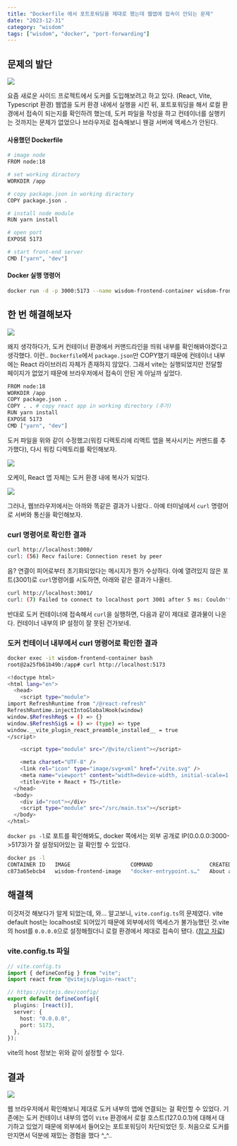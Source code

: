 ```yaml
---
title: "Dockerfile 에서 포트포워딩을 제대로 했는데 웹앱에 접속이 안되는 문제"
date: "2023-12-31"
category: "wisdom"
tags: ["wisdom", "docker", "port-forwarding"]
---
```


## 문제의 발단

![](https://i.imgur.com/WGuhidr.png)

요즘 새로운 사이드 프로젝트에서 도커를 도입해보려고 하고 있다. (React, Vite, Typescript 환경) 웹앱을 도커 환경 내에서 실행을 시킨 뒤, 포트포워딩을 해서 로컬 환경에서 접속이 되는지를 확인하려 했는데, 도커 파일을 작성을 하고 컨테이너를 실행키는 것까지는 문제가 없었으나 브라우저로 접속해보니 웬걸 서버에 엑세스가 안된다.

#### 사용했던 Dockerfile

```bash
# image node
FROM node:18

# set working diractory
WORKDIR /app

# copy package.json in working diractory
COPY package.json .

# install node module
RUN yarn install

# open port
EXPOSE 5173

# start front-end server
CMD ["yarn", "dev"]
```

#### Docker 실행 명령어

```bash
docker run -d -p 3000:5173 --name wisdom-frontend-container wisdom-frontend-image
```

## 한 번 해결해보자

![](https://i.imgur.com/cJN8Dk6.png)

왜지 생각하다가, 도커 컨테이너 환경에서 커맨드라인을 띄워 내부를 확인해봐야겠다고 생각했다. 이런.. `Dockerfile`에서 `package.json`만 COPY했기 때문에 컨테이너 내부에는 React 라이브러리 자체가 존재하지 않았다. 그래서 vite는 실행되었지만 전달할 페이지가 없었기 때문에 브라우저에서 접속이 안된 게 아닐까 싶었다.

```bash
FROM node:18
WORKDIR /app
COPY package.json .
COPY . . # copy react app in working directory (추가)
RUN yarn install
EXPOSE 5173
CMD ["yarn", "dev"]
```

도커 파일을 위와 같이 수정했고(워킹 디렉토리에 리액트 앱을 복사시키는 커맨드를 추가했다), 다시 워킹 디렉토리를 확인해보자.

![](https://i.imgur.com/fTgsaPM.png)

오케이, React 앱 자체는 도커 환경 내에 복사가 되었다.

![](https://i.imgur.com/WGuhidr.png)

그러나, 웹브라우저에서는 아까와 똑같은 결과가 나왔다.. 아예 터미널에서 `curl` 명령어로 서버와 통신을 확인해보자.

### curl 명령어로 확인한 결과

```bash
curl http://localhost:3000/
curl: (56) Recv failure: Connection reset by peer
```

음? 연결이 피어로부터 초기화되었다는 메시지가 뭔가 수상하다. 아예 열려있지 않은 포트(3001)로 `curl`명령어를 시도하면, 아래와 같은 결과가 나올터.

```bash
curl http://localhost:3001/
curl: (7) Failed to connect to localhost port 3001 after 5 ms: Couldn't connect to server
```

반대로 도커 컨테이너에 접속해서 `curl`을 실행하면, 다음과 같이 제대로 결과물이 나온다. 컨테이너 내부의 IP 설정이 잘 못된 건가보네.

### 도커 컨테이너 내부에서 curl 명령어로 확인한 결과

```bash
docker exec -it wisdom-frontend-container bash
root@2a25fb61b49b:/app# curl http://localhost:5173

<!doctype html>
<html lang="en">
  <head>
    <script type="module">
import RefreshRuntime from "/@react-refresh"
RefreshRuntime.injectIntoGlobalHook(window)
window.$RefreshReg$ = () => {}
window.$RefreshSig$ = () => (type) => type
window.__vite_plugin_react_preamble_installed__ = true
</script>

    <script type="module" src="/@vite/client"></script>

    <meta charset="UTF-8" />
    <link rel="icon" type="image/svg+xml" href="/vite.svg" />
    <meta name="viewport" content="width=device-width, initial-scale=1.0" />
    <title>Vite + React + TS</title>
  </head>
  <body>
    <div id="root"></div>
    <script type="module" src="/src/main.tsx"></script>
  </body>
</html>
```

`docker ps -l`로 포트를 확인해봐도, docker 쪽에서는 외부 공개로 IP(0.0.0.0:3000->5173)가 잘 설정되어있는 걸 확인할 수 있었다.

```bash
docker ps -l
CONTAINER ID   IMAGE                   COMMAND                  CREATED              STATUS              PORTS                    NAMES
c873a65ebcb4   wisdom-frontend-image   "docker-entrypoint.s…"   About a minute ago   Up About a minute   0.0.0.0:3000->5173/tcp   wisdom-frontend-container
```

## 해결책

이것저것 해보다가 알게 되었는데, 와... 알고보니, `vite.config.ts`의 문제였다. vite default host는 localhost로 되어있기 때문에 외부에서의 엑세스가 불가능했던 것.vite의 host를 `0.0.0.0`으로 설정해줬더니 로컬 환경에서 제대로 접속이 됐다. ([참고 자료](https://stackoverflow.com/questions/54138091/docker-for-mac-docker-compose-cannot-access-containers-using-localhost))

### vite.config.ts 파일

```ts
// vite.config.ts
import { defineConfig } from "vite";
import react from "@vitejs/plugin-react";

// https://vitejs.dev/config/
export default defineConfig({
  plugins: [react()],
  server: {
    host: "0.0.0.0",
    port: 5173,
  },
});
```

vite의 host 정보는 위와 같이 설정할 수 있다.

## 결과

![](https://i.imgur.com/1tdKcnz.png)

웹 브라우저에서 확인해보니 제대로 도커 내부의 앱에 연결되는 걸 확인할 수 있었다. 기존에는 도커 컨테이너 내부의 앱이 `Vite` 환경에서 로컬 호스트(127.0.0.1)에 대해서 대기하고 있었기 때문에 외부에서 들어오는 포트포워딩이 차단되었던 듯. 처음으로 도커를 만지면서 덕분에 재밌는 경험을 했다 ^\_^..
